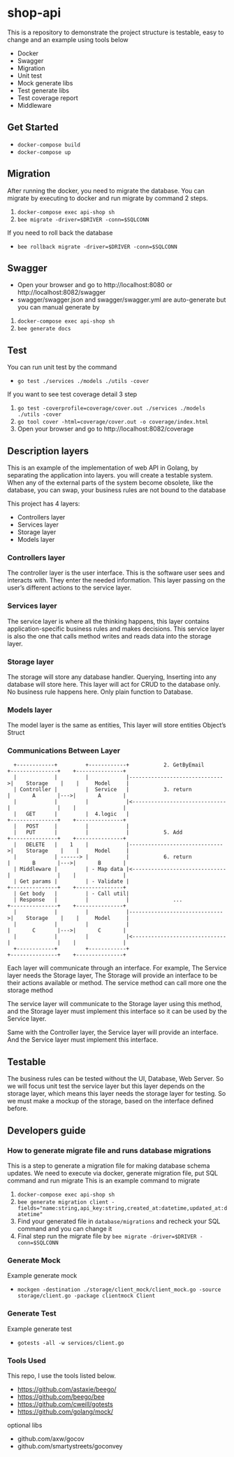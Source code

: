# shop-api
This is a repository to demonstrate the project structure is testable, easy to change and an example using tools below
- Docker
- Swagger
- Migration
- Unit test
- Mock generate libs
- Test generate libs
- Test coverage report
- Middleware

## Get Started
- `docker-compose build`
- `docker-compose up`

## Migration
After running the docker, you need to migrate the database.
You can migrate by executing to docker and run migrate by command 2 steps.
1. `docker-compose exec api-shop sh`
2. `bee migrate -driver=$DRIVER -conn=$SQLCONN`

If you need to roll back the database
- `bee rollback migrate -driver=$DRIVER -conn=$SQLCONN`

## Swagger
- Open your browser and go to http://localhost:8080 or http://localhost:8082/swagger
- swagger/swagger.json and swagger/swagger.yml are auto-generate but you can manual generate by
1. `docker-compose exec api-shop sh`
2. `bee generate docs`

## Test
You can run unit test by the command
- `go test ./services ./models ./utils -cover`
  
If you want to see test coverage detail 3 step
1. `go test -coverprofile=coverage/cover.out ./services ./models ./utils -cover`
2. `go tool cover -html=coverage/cover.out -o coverage/index.html`
3. Open your browser and go to http://localhost:8082/coverage

## Description layers
This is an example of the implementation of web API in Golang, by separating the application into layers. you will create a testable system. When any of the external parts of the system become obsolete, like the database, you can swap, your business rules are not bound to the database

This project has 4 layers:
- Controllers layer
- Services layer
- Storage layer
- Models layer

### Controllers layer
The controller layer is the user interface. This is the software user sees and interacts with. They enter the needed information. This layer passing on the user’s different actions to the service layer.

### Services layer
The service layer is where all the thinking happens, this layer contains application-specific business rules and makes decisions. This service layer is also the one that calls method writes and reads data into the storage layer.

### Storage layer
The storage will store any database handler. Querying, Inserting into any database will store here. This layer will act for CRUD to the database only. No business rule happens here. Only plain function to Database.

### Models layer
The model layer is the same as entities, This layer will store entities Object’s Struct

### Communications Between Layer

``` text
  +------------+         +------------+           2. GetByEmail       +---------------+    +---------------+
  |            |         |            |------------------------------>|    Storage    |    |     Model     |
  | Controller |         |  Service   |           3. return           |       A       |--->|       A       |
  |            |         |            |<------------------------------|               |    |               |
  |   GET      |         |  4.logic   |                               +---------------+    +---------------+
  |   POST     |         |            |
  |   PUT      |         |            |           5. Add              +---------------+    +---------------+
  |   DELETE   |    1    |            |------------------------------>|    Storage    |    |     Model     |
  |            | ------> |            |           6. return           |       B       |--->|       B       |
  | Middleware |         | - Map data |<------------------------------|               |    |               |
  | Get params |         | - Validate |                               +---------------+    +---------------+
  | Get body   |         | - Call util|
  | Response   |         |            |              ...              +---------------+    +---------------+
  |            |         |            |------------------------------>|    Storage    |    |     Model     |
  |            |         |            |                               |       C       |--->|       C       |
  |            |         |            |<------------------------------|               |    |               |
  +------------+         +------------+                               +---------------+    +---------------+
```

Each layer will communicate through an interface. For example, The Service layer needs the Storage layer, The Storage will provide an interface to be their actions available or method. The service method can call more one the storage method

The service layer will communicate to the Storage layer using this method, and the Storage layer must implement this interface so it can be used by the Service layer.

Same with the Controller layer, the Service layer will provide an interface. And the Service layer must implement this interface.


## Testable
The business rules can be tested without the UI, Database, Web Server. So we will focus unit test the service layer but this layer depends on the storage layer, which means this layer needs the storage layer for testing. So we must make a mockup of the storage, based on the interface defined before.


## Developers guide
### How to generate migrate file and runs database migrations
This is a step to generate a migration file for making database schema updates.
We need to execute via docker, generate migration file, put SQL command and run migrate
This is an example command to migrate
1. `docker-compose exec api-shop sh`
2. `bee generate migration client -fields="name:string,api_key:string,created_at:datetime,updated_at:datetime"`
3. Find your generated file in `database/migrations` and recheck your SQL command and you can change it
4. Final step run the migrate file by `bee migrate -driver=$DRIVER -conn=$SQLCONN`

### Generate Mock 
Example generate mock
- `mockgen -destination ./storage/client_mock/client_mock.go -source storage/client.go -package clientmock Client`

### Generate Test 
Example generate test
- `gotests -all -w services/client.go`

### Tools Used
This repo, I use the tools listed below.
- https://github.com/astaxie/beego/
- https://github.com/beego/bee
- https://github.com/cweill/gotests
- https://github.com/golang/mock/

optional libs
- github.com/axw/gocov
- github.com/smartystreets/goconvey